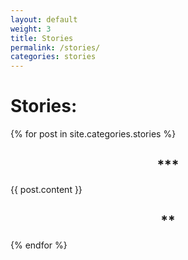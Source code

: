```yaml
---
layout: default
weight: 3
title: Stories
permalink: /stories/
categories: stories
---
```


# Stories:
{% for post in site.categories.stories %}
  <h2 style="text-align: center;">***</h2>
  {{ post.content }}
  <h2 style="text-align: center;">**</h2>
{% endfor %}
